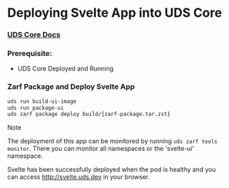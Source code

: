 # Deploying Svelte App into UDS Core

### [UDS Core Docs](https://uds.defenseunicorns.com/core/)

### Prerequisite:

- UDS Core Deployed and Running

### Zarf Package and Deploy Svelte App



```bash
uds run build-ui-image
uds run package-ui
uds zarf package deploy build/{zarf-package.tar.zst}
```
> [!NOTE]
> The deployment of this app can be monitored by running `uds zarf tools monitor`. There you can monitor all namespaces or the 'svelte-ui' namespace.

Svelte has been successfully deployed when the pod is healthy and you can access http://svelte.uds.dev in your browser.
